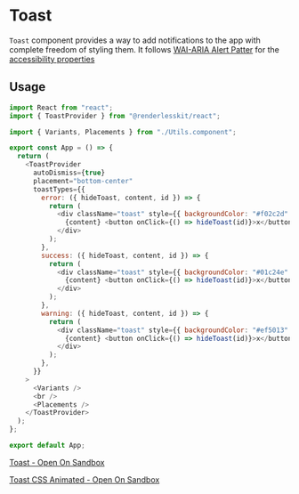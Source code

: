 # Toast

`Toast` component provides a way to add notifications to the app with complete
freedom of styling them. It follows
[WAI-ARIA Alert Patter](https://www.w3.org/TR/wai-aria-practices-1.2/#alert) for
the
[accessibility properties](https://www.w3.org/TR/wai-aria-practices-1.2/#wai-aria-roles-states-and-properties-0)

## Usage

```js
import React from "react";
import { ToastProvider } from "@renderlesskit/react";

import { Variants, Placements } from "./Utils.component";

export const App = () => {
  return (
    <ToastProvider
      autoDismiss={true}
      placement="bottom-center"
      toastTypes={{
        error: ({ hideToast, content, id }) => {
          return (
            <div className="toast" style={{ backgroundColor: "#f02c2d" }}>
              {content} <button onClick={() => hideToast(id)}>x</button>
            </div>
          );
        },
        success: ({ hideToast, content, id }) => {
          return (
            <div className="toast" style={{ backgroundColor: "#01c24e" }}>
              {content} <button onClick={() => hideToast(id)}>x</button>
            </div>
          );
        },
        warning: ({ hideToast, content, id }) => {
          return (
            <div className="toast" style={{ backgroundColor: "#ef5013" }}>
              {content} <button onClick={() => hideToast(id)}>x</button>
            </div>
          );
        },
      }}
    >
      <Variants />
      <br />
      <Placements />
    </ToastProvider>
  );
};

export default App;
```

[Toast - Open On Sandbox](https://codesandbox.io/s/2fbm9)

[Toast CSS Animated - Open On Sandbox](https://codesandbox.io/s/8vkcv)
